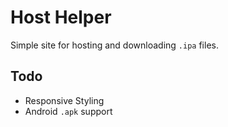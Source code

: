 # Host Helper

Simple site for hosting and downloading `.ipa` files. 

## Todo

- Responsive Styling
- Android `.apk` support
